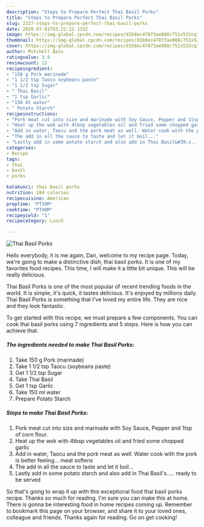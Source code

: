 ```yaml
---
description: "Steps to Prepare Perfect Thai Basil Porks"
title: "Steps to Prepare Perfect Thai Basil Porks"
slug: 2327-steps-to-prepare-perfect-thai-basil-porks
date: 2020-07-01T03:22:12.133Z
image: https://img-global.cpcdn.com/recipes/d1b8ec47073ae880/751x532cq70/thai-basil-porks-recipe-main-photo.jpg
thumbnail: https://img-global.cpcdn.com/recipes/d1b8ec47073ae880/751x532cq70/thai-basil-porks-recipe-main-photo.jpg
cover: https://img-global.cpcdn.com/recipes/d1b8ec47073ae880/751x532cq70/thai-basil-porks-recipe-main-photo.jpg
author: Mitchell Bass
ratingvalue: 3.9
reviewcount: 12
recipeingredient:
- "150 g Pork marinade"
- "1 1/2 tsp Taocu soybeans paste"
- "1 1/2 tsp Sugar"
- " Thai Basil"
- "1 tsp Garlic"
- "150 ml water"
- " Potato Starch"
recipeinstructions:
- "Pork meat cut into size and marinade with Soy Sauce, Pepper and 1tsp of corn flour."
- "Heat up the wok with 4tbsp vegetables oil and fried some chopped garlic"
- "Add in water, Taocu and the pork meat as well. Water cook with the pork is better feeling... meat softens"
- "The add in all the sauce to taste and let it boil..."
- "Lastly add in some potato starch and also add in Thai Basil&#39;s..... ready to be served"
categories:
- Recipe
tags:
- thai
- basil
- porks

katakunci: thai basil porks 
nutrition: 284 calories
recipecuisine: American
preptime: "PT30M"
cooktime: "PT40M"
recipeyield: "1"
recipecategory: Lunch

---
```



![Thai Basil Porks](https://img-global.cpcdn.com/recipes/d1b8ec47073ae880/751x532cq70/thai-basil-porks-recipe-main-photo.jpg)

Hello everybody, it is me again, Dan, welcome to my recipe page. Today, we're going to make a distinctive dish, thai basil porks. It is one of my favorites food recipes. This time, I will make it a little bit unique. This will be really delicious.



Thai Basil Porks is one of the most popular of recent trending foods in the world. It is simple, it's quick, it tastes delicious. It's enjoyed by millions daily. Thai Basil Porks is something that I've loved my entire life. They are nice and they look fantastic.


To get started with this recipe, we must prepare a few components. You can cook thai basil porks using 7 ingredients and 5 steps. Here is how you can achieve that.

<!--inarticleads1-->

##### The ingredients needed to make Thai Basil Porks:

1. Take 150 g Pork (marinade)
1. Take 1 1/2 tsp Taocu (soybeans paste)
1. Get 1 1/2 tsp Sugar
1. Take  Thai Basil
1. Get 1 tsp Garlic
1. Take 150 ml water
1. Prepare  Potato Starch




<!--inarticleads2-->

##### Steps to make Thai Basil Porks:

1. Pork meat cut into size and marinade with Soy Sauce, Pepper and 1tsp of corn flour.
1. Heat up the wok with 4tbsp vegetables oil and fried some chopped garlic
1. Add in water, Taocu and the pork meat as well. Water cook with the pork is better feeling... meat softens
1. The add in all the sauce to taste and let it boil...
1. Lastly add in some potato starch and also add in Thai Basil&#39;s..... ready to be served




So that's going to wrap it up with this exceptional food thai basil porks recipe. Thanks so much for reading. I'm sure you can make this at home. There is gonna be interesting food in home recipes coming up. Remember to bookmark this page on your browser, and share it to your loved ones, colleague and friends. Thanks again for reading. Go on get cooking!
